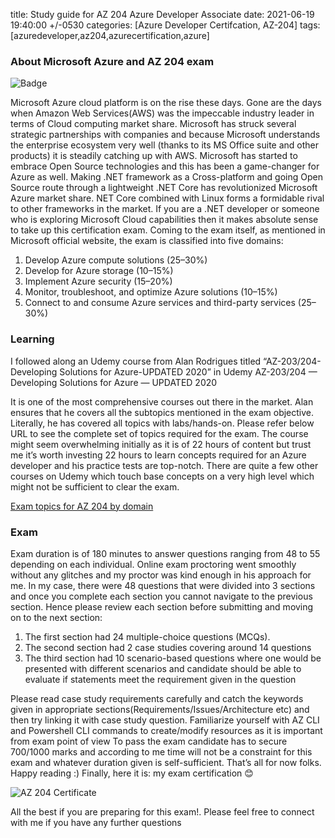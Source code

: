 title: Study guide for AZ 204 Azure Developer Associate
date: 2021-06-19 19:40:00 +/-0530
categories: [Azure Developer Certifcation, AZ-204]
tags: [azuredeveloper,az204,azurecertification,azure]

### About Microsoft Azure and AZ 204 exam

![Badge](https://cdn.jsdelivr.net/gh/sachinms91/blog-images/images/AZ-204-Badge.png)


Microsoft Azure cloud platform is on the rise these days. Gone are the days when Amazon Web Services(AWS) was the impeccable industry leader in terms of Cloud computing market share. Microsoft has struck several strategic partnerships with companies and because Microsoft understands the enterprise ecosystem very well (thanks to its MS Office suite and other products) it is steadily catching up with AWS. Microsoft has started to embrace Open Source technologies and this has been a game-changer for Azure as well. Making .NET framework as a Cross-platform and going Open Source route through a lightweight .NET Core has revolutionized Microsoft Azure market share. NET Core combined with Linux forms a formidable rival to other frameworks in the market. If you are a .NET developer or someone who is exploring Microsoft Cloud capabilities then it makes absolute sense to take up this certification exam. Coming to the exam itself, as mentioned in Microsoft official website, the exam is classified into five domains:
1. Develop Azure compute solutions (25–30%)
2. Develop for Azure storage (10–15%)
3. Implement Azure security (15–20%)
4. Monitor, troubleshoot, and optimize Azure solutions (10–15%)
5. Connect to and consume Azure services and third-party services (25–30%)

### Learning

I followed along an Udemy course from Alan Rodrigues titled
“AZ-203/204-Developing Solutions for Azure-UPDATED 2020” in Udemy
AZ-203/204 — Developing Solutions for Azure — UPDATED 2020

It is one of the most comprehensive courses out there in the market. Alan ensures that he covers all
the subtopics mentioned in the exam objective. Literally, he has covered all topics with labs/hands-on. Please refer below URL to see the complete set of topics required for the exam. The course might seem overwhelming initially as it is of 22 hours of content but trust me it’s worth investing 22 hours to learn concepts required for an Azure developer and his practice tests are top-notch. There are quite a few other courses on Udemy which touch base concepts on a very high level which might not be sufficient to clear the exam.

 [Exam topics for AZ 204 by domain](https://query.prod.cms.rt.microsoft.com/cms/api/am/binary/RE4oZ7B)
 
### Exam

Exam duration is of 180 minutes to answer questions ranging from 48 to 55 depending on each individual. Online exam proctoring went smoothly without any glitches and my proctor was kind enough in his approach for me. In my case, there were 48 questions that were divided into 3 sections and once you complete each section you cannot navigate to the previous section. Hence please review each section before submitting and moving on to the next section:
1. The first section had 24 multiple-choice questions (MCQs).
2. The second section had 2 case studies covering around 14 questions
3. The third section had 10 scenario-based questions where one would be presented with different scenarios and candidate should be able to evaluate if statements meet the requirement given in the question

Please read case study requirements carefully and catch the keywords given in appropriate sections(Requirements/Issues/Architecture etc) and then try linking it with case study question.
Familiarize yourself with AZ CLI and Powershell CLI commands to create/modify resources as it is important from exam point of view
To pass the exam candidate has to secure 700/1000 marks and according to me time will not be a constraint for this exam and whatever duration given is self-sufficient. That’s all for now folks.
Happy reading :)
Finally, here it is: my exam certification 😊

![AZ 204 Certificate](https://cdn.jsdelivr.net/gh/sachinms91/blog-images/images/Az-204-Certificate.jpeg)

All the best if you are preparing for this exam!. Please feel free to connect with me if you have any further questions

